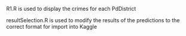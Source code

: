 R1.R is used to display the crimes for each PdDistrict

resultSelection.R is used to modify the results of the predictions to the correct format for import into Kaggle